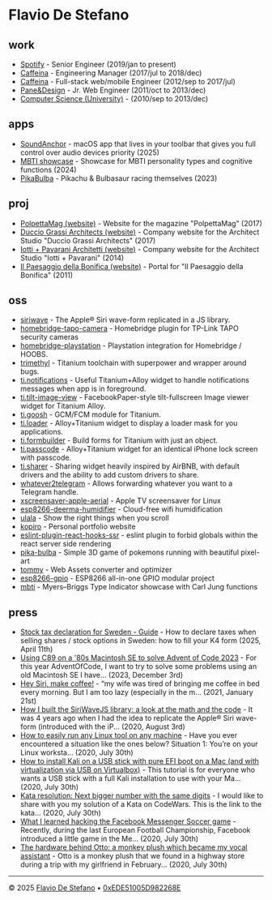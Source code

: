 # Flavio De Stefano



## work

- <span class="title">[Spotify](https://www.spotify.com)</span> - <span class="subtitle">Senior Engineer (2019/jan to present)</span>
- <span class="title">[Caffeina](https://www.caffeina.com)</span> - <span class="subtitle">Engineering Manager (2017/jul to 2018/dec)</span>
- <span class="title">[Caffeina](https://www.caffeina.com)</span> - <span class="subtitle">Full-stack web/mobile Engineer (2012/sep to 2017/jul)</span>
- <span class="title">[Pane&Design](https://www.ped.company/)</span> - <span class="subtitle">Jr. Web Engineer (2011/oct to 2013/dec)</span>
- <span class="title">[Computer Science (University)](https://www.unipr.it/en)</span> - <span class="subtitle">(2010/sep to 2013/dec)</span>

## apps

* <span class="title">[SoundAnchor](https://apps.kopiro.me/soundanchor)</span> - <span class="description">macOS app that lives in your toolbar that gives you full control over audio devices priority</span><span class="subtitle"> (2025)</span>
* <span class="title">[MBTI showcase](https://kopiro.github.io/mbti)</span> - <span class="description">Showcase for MBTI personality types and cognitive functions</span><span class="subtitle"> (2024)</span>
* <span class="title">[PikaBulba](https://kopiro.github.io/pika-bulba)</span> - <span class="description">Pikachu & Bulbasaur racing themselves</span><span class="subtitle"> (2023)</span>

## proj

* <span class="title">[PolpettaMag (website)](http://www.polpettamag.com/)</span> - <span class="description">Website for the magazine "PolpettaMag"</span><span class="subtitle"> (2017)</span>
* <span class="title">[Duccio Grassi Architects (website)](http://www.ducciograssi.com/)</span> - <span class="description">Company website for the Architect Studio "Duccio Grassi Architects"</span><span class="subtitle"> (2017)</span>
* <span class="title">[Iotti + Pavarani Architetti (website)](http://www.iotti-pavarani.com/)</span> - <span class="description">Company website for the Architect Studio "Iotti + Pavarani"</span><span class="subtitle"> (2014)</span>
* <span class="title">[Il Paesaggio della Bonifica (website)](http://ilpaesaggiodellabonifica.it/)</span> - <span class="description">Portal for "Il Paesaggio della Bonifica"</span><span class="subtitle"> (2011)</span>

## oss

* <span class="title">[siriwave](https://github.com/kopiro/siriwave)</span> - <span class="description">The Apple® Siri wave-form replicated in a JS library.</span>
* <span class="title">[homebridge-tapo-camera](https://github.com/kopiro/homebridge-tapo-camera)</span> - <span class="description">Homebridge plugin for TP-Link TAPO security cameras</span>
* <span class="title">[homebridge-playstation](https://github.com/kopiro/homebridge-playstation)</span> - <span class="description">Playstation integration for Homebridge / HOOBS.</span>
* <span class="title">[trimethyl](https://github.com/trimethyl/trimethyl)</span> - <span class="description">Titanium toolchain with superpower and wrapper around bugs.</span>
* <span class="title">[ti.notifications](https://github.com/caffeinalab/ti.notifications)</span> - <span class="description">Useful Titanium+Alloy widget to handle notifications messages when app is in foreground.</span>
* <span class="title">[ti.tilt-image-view](https://github.com/caffeinalab/ti.tilt-image-view)</span> - <span class="description">FacebookPaper-style tilt-fullscreen Image viewer widget for Titanium Alloy.</span>
* <span class="title">[ti.goosh](https://github.com/caffeinalab/ti.goosh)</span> - <span class="description">GCM/FCM module for Titanium.</span>
* <span class="title">[ti.loader](https://github.com/caffeinalab/ti.loader)</span> - <span class="description">Alloy+Titanium widget to display a loader mask for you applications.</span>
* <span class="title">[ti.formbuilder](https://github.com/caffeinalab/ti.formbuilder)</span> - <span class="description">Build forms for Titanium with just an object.</span>
* <span class="title">[ti.passcode](https://github.com/caffeinalab/ti.passcode)</span> - <span class="description">Alloy+Titanium widget for an identical iPhone lock screen with passcode.</span>
* <span class="title">[ti.sharer](https://github.com/caffeinalab/ti.sharer)</span> - <span class="description">Sharing widget heavily inspired by AirBNB, with default drivers and the ability to add custom drivers to share.</span>
* <span class="title">[whatever2telegram](https://github.com/kopiro/whatever2telegram)</span> - <span class="description">Allows forwarding whatever you want to a Telegram handle.</span>
* <span class="title">[xscreensaver-apple-aerial](https://github.com/kopiro/xscreensaver-apple-aerial)</span> - <span class="description">Apple TV screensaver for Linux</span>
* <span class="title">[esp8266-deerma-humidifier](https://github.com/kopiro/esp8266-deerma-humidifier)</span> - <span class="description">Cloud-free wifi humidification </span>
* <span class="title">[ulala](https://github.com/kopiro/ulala)</span> - <span class="description">Show the right things when you scroll</span>
* <span class="title">[kopiro](https://github.com/kopiro/kopiro)</span> - <span class="description">Personal portfolio website</span>
* <span class="title">[eslint-plugin-react-hooks-ssr](https://github.com/kopiro/eslint-plugin-react-hooks-ssr)</span> - <span class="description">eslint plugin to forbid globals within the react server side rendering</span>
* <span class="title">[pika-bulba](https://github.com/kopiro/pika-bulba)</span> - <span class="description">Simple 3D game of pokemons running with beautiful pixel-art</span>
* <span class="title">[tommy](https://github.com/caffeinalab/tommy)</span> - <span class="description">Web Assets converter and optimizer</span>
* <span class="title">[esp8266-gpio](https://github.com/kopiro/esp8266-gpio)</span> - <span class="description">ESP8266 all-in-one GPIO modular project</span>
* <span class="title">[mbti](https://github.com/kopiro/mbti)</span> - <span class="description">Myers–Briggs Type Indicator showcase with Carl Jung functions</span>

## press

* <span class="title">[Stock tax declaration for Sweden - Guide](/press/stock-tax-declaration-for-sweden.md)</span> - <span class="description">How to declare taxes when selling shares / stock options in Sweden: how to fill your K4 form</span><span class="subtitle"> (2025, April 11th)</span>
* <span class="title">[Using C89 on a '80s Macintosh SE to solve Advent of Code 2023](/press/using-c89-and-a-macintosh-se-to-solve-advent-of-code-2023-44b1.md)</span> - <span class="description">For this year AdventOfCode, I want to try to solve some problems using an old Macintosh SE I have...</span><span class="subtitle"> (2023, December 3rd)</span>
* <span class="title">[Hey Siri, make coffee!](/press/hey-siri-make-coffee-2n9p.md)</span> - <span class="description">“my wife was tired of bringing me coffee in bed every morning. But I am too lazy (especially in the m...</span><span class="subtitle"> (2021, January 21st)</span>
* <span class="title">[How I built the SiriWaveJS library: a look at the math and the code](/press/how-i-built-the-siriwavejs-library-a-look-at-the-math-and-the-code-l0o.md)</span> - <span class="description">It was 4 years ago when I had the idea to replicate the Apple® Siri wave-form (introduced with the iP...</span><span class="subtitle"> (2020, August 3rd)</span>
* <span class="title">[How to easily run any Linux tool on any machine](/press/how-to-easily-run-any-linux-tool-on-any-machine-2g6p.md)</span> - <span class="description">Have you ever encountered a situation like the ones below?  Situation 1: You’re on your Linux worksta...</span><span class="subtitle"> (2020, July 30th)</span>
* <span class="title">[How to install Kali on a USB stick with pure EFI boot on a Mac (and with virtualization via USB on Virtualbox)](/press/how-to-install-kali-on-a-usb-stick-with-pure-efi-boot-on-a-mac-and-with-virtualization-via-usb-on-virtualbox-2md2.md)</span> - <span class="description">This tutorial is for everyone who wants a USB stick with a full Kali installation to use with your Ma...</span><span class="subtitle"> (2020, July 30th)</span>
* <span class="title">[Kata resolution: Next bigger number with the same digits](/press/kata-resolution-next-bigger-number-with-the-same-digits-41mj.md)</span> - <span class="description">I would like to share with you my solution of a Kata on CodeWars.  This is the link to the kata...</span><span class="subtitle"> (2020, July 30th)</span>
* <span class="title">[What I learned hacking the Facebook Messenger Soccer game](/press/what-i-learned-hacking-the-facebook-messenger-soccer-game-mo6.md)</span> - <span class="description">Recently, during the last European Football Championship, Facebook introduced a little game in the Me...</span><span class="subtitle"> (2020, July 30th)</span>
* <span class="title">[The hardware behind Otto: a monkey plush which became my vocal assistant](/press/the-hardware-behind-otto-a-monkey-plush-which-became-my-vocal-assistant-1gaa.md)</span> - <span class="description">Otto is a monkey plush that we found in a highway store during a trip with my girlfriend in February...</span><span class="subtitle"> (2020, July 30th)</span>


---

© 2025 [Flavio De Stefano](https://www.kopiro.me) • [0xEDE51005D982268E](https://www.kopiro.me/gpg.txt)